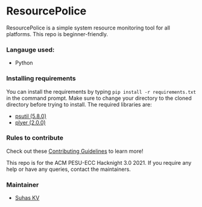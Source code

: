 # ResourcePolice

ResourcePolice is a simple system resource monitoring tool for all platforms. This repo is beginner-friendly.

### Langauge used:

- Python

### Installing requirements

You can install the requirements by typing `pip install -r requirements.txt` in the command prompt. Make sure to change your directory to the cloned directory before trying to install. The required libraries are:

- [psutil (5.8.0)](https://pypi.org/project/psutil)
- [plyer (2.0.0)](https://pypi.org/project/plyer)



### Rules to contribute
Check out these [Contributing Guidelines](https://github.com/acmpesuecc/ResourcePolice/blob/main/CONTRIBUTION.md) to learn more!

This repo is for the ACM PESU-ECC Hacknight 3.0 2021. If you require any help or have any queries, contact the maintainers.

### Maintainer
- [Suhas KV](https://github.com/suhaskv1)

